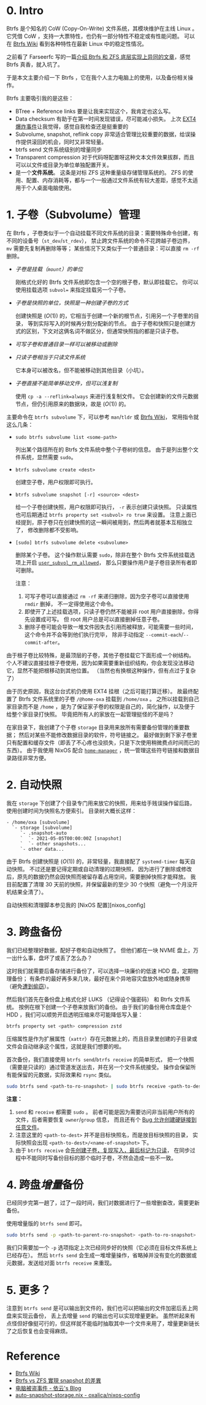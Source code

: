 <!--
title: "使用 Btrfs 进行数据管理与备份"
created: 2021-05-06T01:59:46+0800
tags:
- linux
- btrfs
- backup
-->

# 0. Intro

Btrfs 是个知名的 CoW (Copy-On-Write) 文件系统，其模块维护在主线 Linux 。
它凭借 CoW ，支持一大票特性，也仍有一部分特性不稳定或有性能问题。
可以在 [Btrfs Wiki][btrfs_wiki] 看到各种特性在最新 Linux 中的稳定性情况。

之前看了 Farseerfc 写的一篇[介绍 Btrfs 和 ZFS 底层实现上异同的文章][btrfs_vs_zfs]，感觉 Btrfs 真香，就入坑了。

于是本文主要介绍一下 Btrfs ，它在我个人主力电脑上的使用，以及备份相关操作。

Btrfs 主要吸引我的是这些：
- BTree + Reference links
  要是让我来实现这个，我肯定也这么写。
- Data checksum 
  有助于在第一时间发现错误，尽可能减小损失。
  上次 [EXT4 爆炸事件][ext4-broken]让我觉得，感觉自我检查还是挺重要的
- Subvolume, snapshot, reflink copy 
  非常适合管理比较重要的数据，给误操作提供滚回的机会，同时又非常轻量。
- btrfs send 
  文件系统级别的增量同步
- Transparent compression
  对于代码呀配置呀这种文本文件效果拔群，而且可以以文件或目录为单位单独配置开关。
- 是一个**文件系统**。
  这条是对标 ZFS 这种重量级存储管理系统的。
  ZFS 的使用、配置、内存消耗等，都与一个一般通过文件系统有较大差距，感觉不太适用于个人桌面电脑使用。


# 1. 子卷（Subvolume）管理

在 Btrfs ，子卷类似于一个自动挂载不同文件系统的目录：需要特殊命令创建，有不同的设备号（`st_dev`/`st_rdev`），
禁止跨文件系统的命令不花跨越子卷边界， `mv` 需要先复制再删除等等；
某些情况下又类似于一个普通目录：可以直接 `rm -rf` 删除。

- *子卷是挂载（`mount`）的单位*

  刚格式化好的 Btrfs 文件系统即包含一个空的根子卷，默认即挂载它。
  你可以使用挂载选项 `subvol=` 来指定挂载另一个子卷。

- *子卷是快照的单位，快照是一种创建子卷的方式*

  创建快照是 $(O(1)$) 的，它相当于创建一个新的根节点，引用另一个子卷里的目录，
  等到实际写入的时候再分割分配新的节点。
  由于子卷和快照只是创建方式的区别，下文对这俩名词不做区分，但通常快照指的都是只读子卷。

- *可写子卷和普通目录一样可以被移动或删除*

- *只读子卷相当于只读文件系统*

  它本身可以被改名，但不能被移动到其他目录（小坑）。

- *子卷直接不能简单移动文件，但可以浅复制*

  使用 `cp -a --reflink=always` 来进行浅复制文件。
  它会创建新的文件元数据节点，但仍引用原来的数据块，故是 $(O(1)$) 的。

主要命令在 `btrfs subvolume` 下，可以参考 `man`/`tldr` 或 [Btrfs Wiki][btrfs_wiki]，
常用指令就这么几条：

- `sudo btrfs subvolume list <some-path>`

  列出某个路径所在的 Btrfs 文件系统中整个子卷树的信息。
  由于是列出整个文件系统，显然需要 `sudo`。

- `btrfs subvolume create <dest>`

  创建空子卷，用户权限即可执行。

- `btrfs subvolume snapshot [-r] <source> <dest>`

  给一个子卷创建快照，用户权限即可执行， `-r` 表示创建只读快照。
  只读属性也可后期通过 `btrfs property set <subvol> ro true` 来设置。
  注意上面已经提到，原子卷只在创建快照的这一瞬间被用到，然后两者就基本互相独立了，
  修改删除都不受影响。

- `[sudo] btrfs subvolume delete <subvolume>`

  删除某个子卷。
  这个操作默认需要 `sudo`，除非在整个 Btrfs 文件系统挂载选项上开启 [`user_subvol_rm_allowed`]，
  那么只要操作用户是子卷目录所有者即可删除。
  
  注意：
  1. 可写子卷可以直接通过 `rm -rf` 来递归删除，因为空子卷可以直接使用 `rmdir` 删掉，
     不一定得使用这个命令。
  2. 即使开了上述挂载选项，只读子卷仍然不能被非 root 用户直接删除，你得先设置成可写。
     但 root 用户总是可以直接删掉任意子卷。
  3. 删除子卷可能会导致一堆文件因失去引用而被释放，可能需要一些时间，这个命令并不会等到他们执行完毕，
     除非手动指定 `--commit-each`/`--commit-after`。

由于根子卷比较特殊，是最顶层的子卷，其他子卷挂载它下面形成一个树结构。
个人不建议直接挂根子卷使用，因为如果需要重新组织结构，你会发现没法移动它，显然不能把根移动到其他位置。
（当然也有换根这种操作，但有点过于复杂了）

由于历史原因，我这台台式机仍使用 EXT4 挂根（之后可能打算迁移）。
故最终配置了 Btrfs 文件系统里的子卷 `/@home-oxa` 挂载到 `/home/oxa` 。
之所以挂载到自己家目录而不是 `/home` ，是为了保证家子卷的权限是自己的，简化操作，以及便于给整个家目录打快照。
毕竟把所有人的家放在一起管理挺怪的不是吗？

在家目录下，我创建了个子卷 `storage` 目录用来放所有需要备份管理的重要数据；
然后对某些不能修改数据目录的软件，符号链接之。
最好做到剩下家子卷里只有配置和缓存文件（即丢了不心疼也没损失，只是下次使用稍微费点时间而已的东西）。
由于我使用 NixOS 配合 [`home-manager`] ，统一管理这些符号链接和数据目录路径非常方便。

# 2. 自动快照

我在 `storage` 下创建了个目录专门用来放它的快照，用来给手贱误操作留后路，使用创建时间为快照名方便索引。
目录树大概长这样：

```
- /home/oxa [subvolume]
  `- storage [subvolume]
     `- .snapshot-auto
     `  `- 2021-05-05T00:00:00Z [snapshot]
     `  `- other snapshots...
     `- other data...
```

由于 Btrfs 创建快照是 $(O(1)$) 的，非常轻量，我直接配了 `systemd-timer` 每天自动快照。
不过还是要记得定期或自动清理的过期快照，
因为进行了删除或修改后，原先的数据仍然会因快照而被留存着占用空间，需要删掉快照才能释放。
我目前配置了清理 30 天前的快照，并保留最新的至少 30 个快照（避免一个月没开机结果全清了）。

自动快照和清理脚本参见我的 [NixOS 配置][nixos_config]

# 3. 跨盘备份

我们已经整理好数据，配好子卷和自动快照了。
但他们都在一块 NVME 盘上，万一出什么事，盘坏了或丢了怎么办？

这时我们就需要后备存储进行备份了，可以选择一块廉价的低速 HDD 盘，定期物理备份；
有条件的最好再多来几块，最好在来个异地容灾盘放外地或随身携带（避免[遭到偷窃][lily_theft]）。

然后我们首先在备份盘上格式化好 LUKS （记得设个强密码） 和 Btrfs 文件系统。
按例在根下创建一个子卷来放我们的备份。
由于我们的备份用仓库盘是个 HDD ，我们可以顺势开启透明压缩来尽可能降低写入量：
```bash
btrfs property set <path> compression zstd
```
压缩属性是作为扩展属性（`xattr`）存在元数据上的，而且目录里创建的子目录或文件会自动继承这个属性，这就是我们想要的啦。

首次备份，我们直接使用 `btrfs send`/`btrfs receive` 的简单形式，
把一个快照（需要是只读的）通过管道发送出去，并在另一个文件系统接受。
操作会保留所有能保留的元数据，实际效果和 `rsync` 类似。

```bash
sudo btrfs send <path-to-ro-snapshot> | sudo btrfs receive <path-to-dest>
```

**注意：**
1. `send` 和 `receive` 都需要 `sudo` 。
   前者可能是因为需要访问非当前用户所有的文件，后者需要恢复 `owner`/`group` 信息，
   而且还有个 [Bug 允许创建硬链接到任意文件][btrfs_receive_bugs]。
2. 注意这里的 `<path-to-dest>` 并不是目标快照名，而是放目标快照的目录，
   实际快照会出现 `<path-to-dest>/<name-of-snapshot>` 下。
3. 由于 `btrfs receive` 会[先创建子卷，复现写入，最后标记为只读][btrfs_receive_bugs]，
   在同步过程中不能同时写备份目标的那个临时子卷，不然会造成一些不一致。

# 4. 跨盘*增量*备份

已经同步完第一趟了，过了一段时间，我们对数据进行了一些增删查改，需要更新备份。

使用增量版的 `btrfs send` 即可。

```bash
sudo btrfs send -p <path-to-parent-ro-snapshot> <path-to-ro-snapshot> | sudo btrfs receive <path-to-dest>
```

我们只需要加一个 `-p` 选项指定上次已经同步好的快照（它必须在目标文件系统上已经存在）。
然后 `btrfs send` 会生成一堆增量操作，省略掉并没有变化的数据或元数据，发送给对面 `btrfs receive` 来重现。

# 5. 更多？

注意到 `btrfs send` 是可以输出到文件的，我们也可以把输出的文件加密后丢上网盘来实现云备份，
丢上去增量 `send` 的输出也可以实现增量更新。
虽然听起来有点怪但好像挺可行的，但这样就不能临时抽取其中一个文件来用了，增量更新链长了之后恢复也会变得麻烦。


# Reference

- [Btrfs Wiki][btrfs_wiki]
- [Btrfs vs ZFS 實現 snapshot 的差異][btrfs_vs_zfs]
- [电脑被盗事件 - 依云's Blog][lily_theft]
- [auto-snapshot-storage.nix - oxalica/nixos-config][nixos-config]

[btrfs_wiki]: https://btrfs.wiki.kernel.org/index.php/Status
[btrfs_vs_zfs]: https://farseerfc.me/btrfs-vs-zfs-difference-in-implementing-snapshots.html
[`user_subvol_rm_allowed`]: https://btrfs.wiki.kernel.org/index.php/Manpage/btrfs(5)#MOUNT_OPTIONS
[`home-manager`]: https://github.com/nix-community/home-manager
[lily_theft]: https://blog.lilydjwg.me/2017/6/27/theft-of-my-laptop.209945.html
[btrfs_receive_bugs]: https://btrfs.wiki.kernel.org/index.php/Manpage/btrfs-receive#BUGS
[nixos-config]: https://github.com/oxalica/nixos-config/blob/b2a71b2493859fe71273c2c6a03c3b44b638f780/home/modules/auto-snapshot-storage.nix
[ext4-broken]: ./?article=fix_nixos
